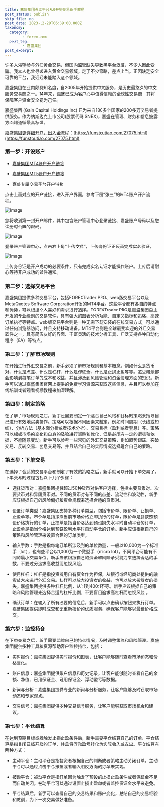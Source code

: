 ```yaml
---
title: 嘉盛集团外汇平台从0开始交易新手教程
post_status: publish
skip_file: no
post_date: 2023-12-29T06:39:00.000Z
taxonomy:
  category:
        - forex-com
  post_tag:
        - 嘉盛集团
post_excerpt: 
---
```

许多人渴望参与外汇黄金交易，但国内监管缺失导致黑平台泛滥，不少人因此受骗。我本人也曾寻求进入黄金交易领域，走了不少弯路，差点上当。正因缺乏安全可靠的平台，我迟迟未能踏入这个领域。

嘉盛集团在业内颇具知名度，自2005年开始提供中文服务，是历史最悠久的中文服务交易商之一。14年来，嘉盛已成为客户心中值得信赖的全球性交易商，其将保障客户资金安全视为己任。

嘉盛集团 (Gain Capital Holdings Inc) 已为来自180多个国家的200多万交易者提供服务。作为纳斯达克上市公司(股票代码:SNEX)，嘉盛在管理、财务和信息披露方面均遵循最高标准。

[嘉盛集团更详细开户，出入金流程](https://funstoutiao.com/27075.html)：[https://funstoutiao.com/27075.html](https://funstoutiao.com/27075.html)

### 第一步：开设账户

* [嘉盛集团MT4账户开户链接](https://s.ssgg.net/jsmt4)

* [嘉盛集团MT5账户开户链接](https://s.ssgg.net/jsmt5)

* [嘉盛专属交易平台开户链接](https://s.ssgg.net/js)

点击上面对应的开户链接，进入开户界面，参考下图“张三”的MT4账户开户流程。

![Image](https://prod-files-secure.s3.us-west-2.amazonaws.com/39ed1227-6d7d-4570-be36-9ccd4a2c4241/7a167aea-686b-400d-af59-4e18eb607a40/640.png?X-Amz-Algorithm=AWS4-HMAC-SHA256&X-Amz-Content-Sha256=UNSIGNED-PAYLOAD&X-Amz-Credential=ASIAZI2LB4664IWK6SX4%2F20250813%2Fus-west-2%2Fs3%2Faws4_request&X-Amz-Date=20250813T161315Z&X-Amz-Expires=3600&X-Amz-Security-Token=IQoJb3JpZ2luX2VjEOj%2F%2F%2F%2F%2F%2F%2F%2F%2F%2FwEaCXVzLXdlc3QtMiJHMEUCIFhOXbtcFb%2BO%2BsWDZBdYkqaUX5MmmewBRO%2B5UtXcVA1RAiEArmYB78MsuDjTNnuCp%2FhK6PxMSrCuv9UdgJOTROFyX%2F0q%2FwMIMRAAGgw2Mzc0MjMxODM4MDUiDLu1vOBNF3hb7LcMYyrcAwPXzFrtmvT%2FTTcz36mtewCYNtRuuGhNuRSTHQgHX72a4NsSWWioKoCjGi4McVfvAuyUd90vb73JJ%2Fesl0TyRWiUsLRjX9N%2B3ESpQ3hn%2BpTr%2Fydpbtc1EuUv9yhCabEbKHkfvZV7b7wPZiczSHdqKr79jqCvCpF4V54hN2p34NOjJub5ZDE3ciaZnZgfAb3QBr2tmVPOmXih7bVyhW%2BAdYQwPokj46VGQ9i4fRWG7VmZYkDsDY3CX%2FWuDvSNpcQ3FJH4yk01PmKUIqaWutUyoC2WktooW22LiL8o9lX18WTeR5d9%2B7FIqLFPfz11b24KWOKfxutqEeY4V0INaT%2BaJwupsfYf1iAm0Yb3XL0Z%2F9fFafcJsjJDdv3mmEi1YYQ9rMHraVAJNL1TGuJvgt%2F23ED52xKFww9duTfGd9KOFSaEVgtqulYnhmrxrWcDw3GpHZr%2FxHcHnlzy6JLfFE%2BUoni0MGqKPym7NsjS8aU9nTtLeLkfoQFAXcauQRSNv05WA%2FvxYPPtkoCsmW%2FQCWqVSFXHEhfdn6LeI2FdWg1bgC3sGri0FBp86PdMH4NzQAtR050oXm3N%2BfmnKv5lMYjybLwdftLmLqbTyTlc8HOShfTJg47CoHIFMD6pxfYYMJbh8sQGOqUB%2BIDmlJfa0LDKJMY%2Bwi48bhDjvoONp7pEF8rlNe1ytwPUMwX4VY%2FLOB2JV%2FjOCarVRgx4al7seRqdrqiMJMmBmcSxC5uSBEFl5Cf8Z66VWLIoUmKvpP3Tki5gdB%2FyLkoiP%2FwO%2BMHhAK5r6gkABM%2Bl2a4q564O9DFS73jO0XLThJDE9CZG%2FdfhCiyaR4mpoXlOCgRl9qaFPGyu%2BQSpssHFb%2ButAXxV&X-Amz-Signature=6735bd4e0dd8c762b1272ca82fc69b4b2dca79b431379e1d00ac7b0331b12fa9&X-Amz-SignedHeaders=host&x-amz-checksum-mode=ENABLED&x-id=GetObject)

您将收到第一封开户邮件，其中包含账户管理中心登录链接、嘉盛账户号码以及您注册时设置的密码。

![Image](https://prod-files-secure.s3.us-west-2.amazonaws.com/39ed1227-6d7d-4570-be36-9ccd4a2c4241/eaa1c6b3-2877-4284-a0e1-530e222c27fb/image.png?X-Amz-Algorithm=AWS4-HMAC-SHA256&X-Amz-Content-Sha256=UNSIGNED-PAYLOAD&X-Amz-Credential=ASIAZI2LB4664IWK6SX4%2F20250813%2Fus-west-2%2Fs3%2Faws4_request&X-Amz-Date=20250813T161315Z&X-Amz-Expires=3600&X-Amz-Security-Token=IQoJb3JpZ2luX2VjEOj%2F%2F%2F%2F%2F%2F%2F%2F%2F%2FwEaCXVzLXdlc3QtMiJHMEUCIFhOXbtcFb%2BO%2BsWDZBdYkqaUX5MmmewBRO%2B5UtXcVA1RAiEArmYB78MsuDjTNnuCp%2FhK6PxMSrCuv9UdgJOTROFyX%2F0q%2FwMIMRAAGgw2Mzc0MjMxODM4MDUiDLu1vOBNF3hb7LcMYyrcAwPXzFrtmvT%2FTTcz36mtewCYNtRuuGhNuRSTHQgHX72a4NsSWWioKoCjGi4McVfvAuyUd90vb73JJ%2Fesl0TyRWiUsLRjX9N%2B3ESpQ3hn%2BpTr%2Fydpbtc1EuUv9yhCabEbKHkfvZV7b7wPZiczSHdqKr79jqCvCpF4V54hN2p34NOjJub5ZDE3ciaZnZgfAb3QBr2tmVPOmXih7bVyhW%2BAdYQwPokj46VGQ9i4fRWG7VmZYkDsDY3CX%2FWuDvSNpcQ3FJH4yk01PmKUIqaWutUyoC2WktooW22LiL8o9lX18WTeR5d9%2B7FIqLFPfz11b24KWOKfxutqEeY4V0INaT%2BaJwupsfYf1iAm0Yb3XL0Z%2F9fFafcJsjJDdv3mmEi1YYQ9rMHraVAJNL1TGuJvgt%2F23ED52xKFww9duTfGd9KOFSaEVgtqulYnhmrxrWcDw3GpHZr%2FxHcHnlzy6JLfFE%2BUoni0MGqKPym7NsjS8aU9nTtLeLkfoQFAXcauQRSNv05WA%2FvxYPPtkoCsmW%2FQCWqVSFXHEhfdn6LeI2FdWg1bgC3sGri0FBp86PdMH4NzQAtR050oXm3N%2BfmnKv5lMYjybLwdftLmLqbTyTlc8HOShfTJg47CoHIFMD6pxfYYMJbh8sQGOqUB%2BIDmlJfa0LDKJMY%2Bwi48bhDjvoONp7pEF8rlNe1ytwPUMwX4VY%2FLOB2JV%2FjOCarVRgx4al7seRqdrqiMJMmBmcSxC5uSBEFl5Cf8Z66VWLIoUmKvpP3Tki5gdB%2FyLkoiP%2FwO%2BMHhAK5r6gkABM%2Bl2a4q564O9DFS73jO0XLThJDE9CZG%2FdfhCiyaR4mpoXlOCgRl9qaFPGyu%2BQSpssHFb%2ButAXxV&X-Amz-Signature=7f17fe6cdad3d3aabb5523195584efebfac533a58e7a4a059a932b655e66da56&X-Amz-SignedHeaders=host&x-amz-checksum-mode=ENABLED&x-id=GetObject)

登录账户管理中心，点击右上角“上传文件”，上传身份证正反面完成实名验证。

![Image](https://prod-files-secure.s3.us-west-2.amazonaws.com/39ed1227-6d7d-4570-be36-9ccd4a2c4241/54090639-09fc-46b4-a135-e0289f707147/image.png?X-Amz-Algorithm=AWS4-HMAC-SHA256&X-Amz-Content-Sha256=UNSIGNED-PAYLOAD&X-Amz-Credential=ASIAZI2LB4664IWK6SX4%2F20250813%2Fus-west-2%2Fs3%2Faws4_request&X-Amz-Date=20250813T161315Z&X-Amz-Expires=3600&X-Amz-Security-Token=IQoJb3JpZ2luX2VjEOj%2F%2F%2F%2F%2F%2F%2F%2F%2F%2FwEaCXVzLXdlc3QtMiJHMEUCIFhOXbtcFb%2BO%2BsWDZBdYkqaUX5MmmewBRO%2B5UtXcVA1RAiEArmYB78MsuDjTNnuCp%2FhK6PxMSrCuv9UdgJOTROFyX%2F0q%2FwMIMRAAGgw2Mzc0MjMxODM4MDUiDLu1vOBNF3hb7LcMYyrcAwPXzFrtmvT%2FTTcz36mtewCYNtRuuGhNuRSTHQgHX72a4NsSWWioKoCjGi4McVfvAuyUd90vb73JJ%2Fesl0TyRWiUsLRjX9N%2B3ESpQ3hn%2BpTr%2Fydpbtc1EuUv9yhCabEbKHkfvZV7b7wPZiczSHdqKr79jqCvCpF4V54hN2p34NOjJub5ZDE3ciaZnZgfAb3QBr2tmVPOmXih7bVyhW%2BAdYQwPokj46VGQ9i4fRWG7VmZYkDsDY3CX%2FWuDvSNpcQ3FJH4yk01PmKUIqaWutUyoC2WktooW22LiL8o9lX18WTeR5d9%2B7FIqLFPfz11b24KWOKfxutqEeY4V0INaT%2BaJwupsfYf1iAm0Yb3XL0Z%2F9fFafcJsjJDdv3mmEi1YYQ9rMHraVAJNL1TGuJvgt%2F23ED52xKFww9duTfGd9KOFSaEVgtqulYnhmrxrWcDw3GpHZr%2FxHcHnlzy6JLfFE%2BUoni0MGqKPym7NsjS8aU9nTtLeLkfoQFAXcauQRSNv05WA%2FvxYPPtkoCsmW%2FQCWqVSFXHEhfdn6LeI2FdWg1bgC3sGri0FBp86PdMH4NzQAtR050oXm3N%2BfmnKv5lMYjybLwdftLmLqbTyTlc8HOShfTJg47CoHIFMD6pxfYYMJbh8sQGOqUB%2BIDmlJfa0LDKJMY%2Bwi48bhDjvoONp7pEF8rlNe1ytwPUMwX4VY%2FLOB2JV%2FjOCarVRgx4al7seRqdrqiMJMmBmcSxC5uSBEFl5Cf8Z66VWLIoUmKvpP3Tki5gdB%2FyLkoiP%2FwO%2BMHhAK5r6gkABM%2Bl2a4q564O9DFS73jO0XLThJDE9CZG%2FdfhCiyaR4mpoXlOCgRl9qaFPGyu%2BQSpssHFb%2ButAXxV&X-Amz-Signature=ffb3c08cb75ebca9f7ee5e97bdda068c5b76e736a64c6a194b2015f5c81bb5e9&X-Amz-SignedHeaders=host&x-amz-checksum-mode=ENABLED&x-id=GetObject)

上传身份证是开户成功的必要条件，只有完成实名认证才能操作账户。上传后请耐心等待开户成功的邮件通知。

### 第二步：选择交易平台

嘉盛集团提供多种交易平台，包括FOREXTrader PRO、web版交易平台以及MetaQuotes Software Corporation开发的MT4平台。这些平台都有各自的特点和优势，可以根据个人喜好和需求进行选择。FOREXTrader PRO是嘉盛集团自主开发的专业级别的交易软件，具有强大的图表分析功能、自定义指标和策略、高速订单执行等特点。web版交易平台则是一种无需下载安装的在线交易方式，可以通过任何浏览器访问，并且支持移动设备。MT4平台则是全球最受欢迎的外汇交易软件之一，具有简洁友好的界面、丰富灵活的技术分析工具、广泛支持各种自动化程序（EA）等特点。

### 第三步：了解市场规则

在开始进行外汇交易之前，新手必须了解市场规则和基本概念，例如什么是货币对、什么是点差、什么是杠杆、什么是保证金、什么是止损止盈等等。这些概念都会影响到每笔订单的成本和收益，并且涉及到风险管理和资金管理方面的知识。新手可以通过嘉盛集团官网上提供的免费学习资源来获取这些信息，并且可以参加在线培训或者观看视频教程来加深理解。

### 第四步：制定策略

在了解了市场规则之后，新手还需要制定一个适合自己风格和目标的策略来指导自己进行有效地买卖操作。策略可以根据不同因素来制定，例如时间周期（长线或短线）、分析方法（基本面分析或者技术分析）、交易目标（盈利或者套息）等。策略可以根据市场的变化和自身的经验进行调整和优化，但是必须有一定的逻辑和依据，不能随意变动。新手可以参考一些常见的外汇交易策略，例如趋势跟踪、突破交易、反转交易、套息交易等，并且结合自己的实际情况选择适合自己的策略。

### 第五步：下单交易

在选择了合适的交易平台和制定了有效的策略之后，新手就可以开始下单交易了。下单交易的过程包括以下几个步骤：

* 选择货币对：嘉盛集团提供超过50种货币对供客户选择，包括主要货币对、次要货币对和异国货币对。不同的货币对有不同的点差、流动性和波动性，新手应该根据自己的风险偏好和资金规模来选择合适的货币对。

* 设置订单类型：嘉盛集团支持多种订单类型，包括市价单、限价单、止损单、止盈单等。市价单是指按照当前市场价格立即执行的订单，限价单是指按照预设价格执行的订单，止损单是指当价格达到预设损失水平时自动平仓的订单，止盈单是指当价格达到预设盈利水平时自动平仓的订单。新手应该根据自己的策略和风险管理来设置合理的订单类型。

* 输入手数：手数是指每笔订单所涉及到的单位数量，一般以10,000为一个标准手（lot），也有些平台以1,000为一个微型手（micro lot）。不同平台可能有不同的最小交易单位，新手应该根据自己的资金和风险承受能力来选择合适的手数，不要过分追求高收益而忽视风险。

* 使用杠杆：杠杆是指投资者用自有资金作为担保，从银行或经纪商处提供的融资放大来进行外汇交易。杠杆可以放大投资者的收益，也可以放大投资者的损失。嘉盛集团提供多种杠杆比例，从1:1到400:1不等。新手应该根据自己的策略和风险管理来选择合适的杠杆比例，不要盲目追求高杠杆而忽视风险 。

* 确认订单：在输入了所有必要的信息后，新手可以点击确认按钮来执行订单。嘉盛集团提供即时成交和无重新报价的优质服务，确保客户能够以最佳价格成交。

### 第六步：监控持仓

在下单交易之后，新手需要监控自己的持仓情况，及时调整策略和风险管理。嘉盛集团提供多种工具和资源帮助客户监控持仓，包括：

* 实时报价：嘉盛集团提供实时报价和图表，让客户能够随时查看市场动态和价格变化。

* 账户信息：嘉盛集团提供账户信息和历史记录，让客户能够随时查看自己的余额、净值、已用保证金、可用保证金、浮动盈亏等数据。

* 新闻与分析：嘉盛集团提供专业的新闻与分析服务，让客户能够及时获取市场动态和专家观点。

* 交易信号：嘉盛集团提供多种交易信号服务，让客户能够获取市场机会和建议。

### 第七步：平仓结算

在达到预期目标或者触发止损止盈条件后，新手需要平仓结算自己的订单。平仓结算是指关闭已经开启的订单，并且将浮动盈亏转化为实际收入或支出。平仓结算有两种方式：

* 主动平仓：主动平仓是指投资者根据自己的判断或者策略主动关闭订单。主动平仓可以通过点击平仓按钮或者输入相反方向的订单来实现。

* 被动平仓：被动平仓是指订单因为触发了预设的止损止盈条件或者保证金不足而自动关闭。被动平仓可以通过设置止损止盈单或者监控保证金水平来避免。

* 平仓结算后，新手可以查看自己的交易结果和账户变化，总结自己的交易经验和教训，为下一次交易做好准备。
